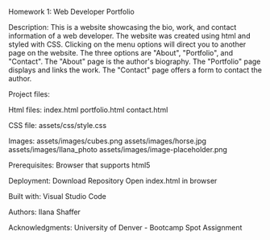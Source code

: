 Homework 1: Web Developer Portfolio

Description:
This is a website showcasing the bio, work, and contact information of a web developer. The website was created using html and styled with CSS. Clicking on the menu options will direct you to another page on the website. The three options are "About", "Portfolio", and "Contact". The "About" page is the author's biography. The "Portfolio" page displays and links the work. The "Contact" page offers a form to contact the author.

Project files:

Html files:
index.html
portfolio.html
contact.html

CSS file:
assets/css/style.css

Images:
assets/images/cubes.png
assets/images/horse.jpg
assets/images/Ilana_photo
assets/images/image-placeholder.png


Prerequisites:
Browser that supports html5

Deployment:
Download Repository
Open index.html in browser

Built with:
Visual Studio Code

Authors:
Ilana Shaffer

Acknowledgments:
University of Denver - Bootcamp Spot Assignment